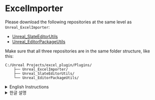 # ExcelImporter

Please download the following repositories at the same level as `Unreal_ExcelImporter`:

- [Unreal_SlateEditorUtils](https://github.com/dipi0123/Unreal_SlateEditorUtils.git)
- [Unreal_EditorPackageUtils](https://github.com/dipi0123/Unreal_EditorPackageUtils.git)

Make sure that all three repositories are in the same folder structure, like this:

```
C:/Unreal Projects/excel_plugin/Plugins/
    ├── Unreal_ExcelImporter/
    ├── Unreal_SlateEditorUtils/
    └── Unreal_EditorPackageUtils/
```

<details>
<summary>English Instructions</summary>

## Instructions

1. Define data in `Plugins/ExcelImporter/Content/DT_DataTypeSettings.uasset`.  
   Here’s how to structure the data:

   - **RowName**: The string key value representing the data type in Excel.
   - **UnrealCodeDataType**: The actual data type used in Unreal Engine (based on C++ types).  
   
   Example:

   | RowName      | UnrealCodeDataType |
   |--------------|--------------------|
   | `Bool`       | `bool`             |
   | `Int`        | `int32`            |
   | `Float`      | `float`            |
   | `Texture2D`  | `UTexture2D*`      |
   | `SkeletalMesh`| `USkeletalMesh*`  |

2. Define the import settings in `Plugins/ExcelImporter/Content/DT_ExcelImportSettings.uasset`.  
   The following fields must be set:

   - **RowName**: The filename of the final DataTable to be created.
   - **ExcelFilePath**: The path to the original Excel file to process (including the `.xlsx` extension).
   - **SheetName**: The name of the sheet to extract from the Excel file.
   - **GeneratedCodePath**: The path where the generated header file (which inherits from `FTableRowBase`) will be saved (including the `.h` extension).
   - **DataTablePath**: The folder path where the final DataTable will be saved (do not include the filename).

3. Open the Unreal Editor and go to `Window > ImportExcelData` to open the import popup.

4. Select the checkbox for the Excel file you wish to convert.

5. Click the `Generate Selected to C++ Header` button.

6. Once the header file is generated, the Unreal Editor will automatically restart to ensure correct application.

7. After restarting, open `Window > ImportExcelData` in the Unreal Editor again.

8. Select the checkbox for the Excel data you want to convert to a DataTable.

9. Click the `Create DataTable` button to generate the DataTable.

## Known Issues

- When you first create the DataTable, it may be referenced with a count of 1, causing an issue where you are unable to delete the DataTable without using the Force Delete option.
- If you encounter this issue and need to delete the DataTable, you can either restart the editor before attempting to delete the DataTable or use Force Delete and restart the editor afterward.

</details>

<details>
<summary>한글 설명</summary>
<summary>한글 설명</summary>

## 사용 방법

1. `Plugins/ExcelImporter/Content/DT_DataTypeSettings.uasset`에 데이터를 정의합니다.  
   데이터 구조는 다음과 같습니다:

   - **RowName**: Excel에서 사용될 자료형의 문자열 키 값.
   - **UnrealCodeDataType**: Unreal Engine에서 실제로 사용되는 자료형(C++ 코드 기준).  
   
   예시:

   | RowName      | UnrealCodeDataType |
   |--------------|--------------------|
   | `Bool`       | `bool`             |
   | `Int`        | `int32`            |
   | `Float`      | `float`            |
   | `Texture2D`  | `UTexture2D*`      |
   | `SkeletalMesh`| `USkeletalMesh*`  |

2. `Plugins/ExcelImporter/Content/DT_ExcelImportSettings.uasset`에 파일과 폴더 경로를 설정합니다.  
   설정할 필드는 다음과 같습니다:

   - **RowName**: 최종적으로 생성될 DataTable 파일명.
   - **ExcelFilePath**: 원본 Excel 파일 경로(.xlsx 확장자 포함).
   - **SheetName**: Excel 파일에서 추출할 시트 이름.
   - **GeneratedCodePath**: 생성된 헤더 파일이 저장될 경로(.h 확장자 포함).
   - **DataTablePath**: 최종적으로 생성될 DataTable의 폴더 경로(파일명은 미포함).

3. Unreal Editor에서 `Window > ImportExcelData`로 팝업을 엽니다.

4. 변환할 Excel 파일의 체크박스를 선택합니다.

5. `Generate Selected to C++ Header` 버튼을 클릭합니다.

6. 헤더 파일이 생성되면, Unreal Editor가 자동으로 재시작되어 올바르게 적용됩니다.

7. 재시작 후 다시 `Window > ImportExcelData`에서 팝업을 엽니다.

8. Excel 데이터를 DataTable로 변환할 파일의 체크박스를 선택합니다.

9. `Create DataTable` 버튼을 클릭하여 DataTable을 생성합니다.

## 알려진 문제

- DataTable을 처음 생성할 때 참조 횟수가 1로 설정되어, 바로 삭제할 수 없는 문제가 발생할 수 있습니다. 이 경우, Force Delete를 사용하거나 Unreal Editor를 재시작한 후 삭제할 수 있습니다.

</details>